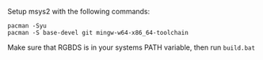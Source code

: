 Setup msys2 with the following commands:

```
pacman -Syu
pacman -S base-devel git mingw-w64-x86_64-toolchain
```

Make sure that RGBDS is in your systems PATH variable, then run `build.bat`
